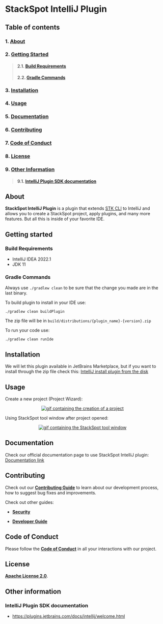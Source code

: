 # StackSpot IntelliJ Plugin

## **Table of contents**

### 1. [**About**](#about)
### 2. [**Getting Started**](#getting-started)
>#### 2.1. [**Build Requirements**](#build-requirements)
>#### 2.2. [**Gradle Commands**](#gradle-commands)
### 3. [**Installation**](#installation)
### 4. [**Usage**](#usage)
### 5. [**Documentation**](#documentation)
### 6. [**Contributing**](#contributing)
### 7. [**Code of Conduct**](#code-of-conduct)
### 8. [**License**](#license)
### 9. [**Other Information**](#other-information)
>#### 9.1. [**IntelliJ Plugin SDK documentation**](#intellij-plugin-sdk-documentation)

## **About**

**StackSpot IntelliJ Plugin** is a plugin that extends [STK CLI](https://docs.stackspot.com/latest/docs/stk-cli/) to IntelliJ and allows you to create a StackSpot project, apply plugins, and many more features. But all this is inside of your favorite IDE.

## **Getting started**

### **Build Requirements**

- IntelliJ IDEA 2022.1
- JDK 11

### **Gradle Commands**

Always use `./gradlew clean` to be sure that the change you made are in the last binary.

To build plugin to install in your IDE use:

```
./gradlew clean buildPlugin
```

The zip file will be in `build/distributions/{plugin_name}-{version}.zip`

To run your code use:

```
./gradlew clean runIde
```

## **Installation**

We will let this plugin available in JetBrains Marketplace, but if you want to install through the zip file check this:
[IntelliJ install plugin from the disk](https://www.jetbrains.com/help/idea/managing-plugins.html#install_plugin_from_disk)

## **Usage**

Create a new project (Project Wizard):

<p align="center">
  <a href="https://gifyu.com/image/STIbO"><img src="https://s4.gifyu.com/images/create-project-project-wizard.gif" alt="gif containing the creation of a project" border="0" /></a>
</p>

Using StackSpot tool window after project opened:

<p align="center">
  <a href="https://gifyu.com/image/STIzK"><img src="https://s4.gifyu.com/images/overview-ide.gif" alt="gif containing the StackSpot tool window" border="0" /></a>
</p>

## **Documentation**

Check our official documentation page to use StackSpot IntelliJ plugin:
[Documentation link](https://docs.stackspot.com/latest/docs/extensions-for-ide/intellij/)

## **Contributing**

Check out our [**Contributing Guide**](https://github.com/stack-spot/stackspot-intellij-extension/blob/main/CONTRIBUTING.md) to learn about our development process, how to suggest bug fixes and improvements.

Check out other guides:

- [**Security**](https://github.com/stack-spot/stackspot-intellij-extension/blob/main/SECURITY.md)

- [**Developer Guide**](https://github.com/stack-spot/stackspot-intellij-extension/blob/main/DEVELOPER_GUIDE.md)

## **Code of Conduct**
Please follow the [**Code of Conduct**](https://github.com/stack-spot/stackspot-intellij-extension/blob/main/CODE_OF_CONDUCT.md) in all your interactions with our project.

## **License**
[**Apache License 2.0**](https://github.com/stack-spot/stackspot-intellij-extension/blob/main/LICENSE).

## **Other information**

### **IntelliJ Plugin SDK documentation**

- https://plugins.jetbrains.com/docs/intellij/welcome.html
